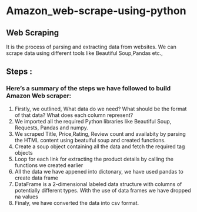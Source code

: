 # Amazon_web-scrape-using-python
## Web Scraping
  It is the process of parsing and extracting data from websites. We can scrape data using different tools like Beautiful Soup,Pandas etc.,
## Steps :
  ### Here’s a summary of the steps we have followed to build Amazon Web scraper:
  1. Firstly, we outlined, What data do we need? What should be the format of that data? What does each column represent?
  2. We imported all the required Python libraries like Beautiful Soup, Requests, Pandas and numpy.
  3. We scraped Title, Price,Rating, Review count and availabity by parsing the HTML content using beatuiful soup and created functions.
  4. Create a soup object containing all the data and fetch the required tag objects
  5. Loop for each link for extracting the product details by calling the functions we created earlier
  6. All the data we have appened into dictonary, we have used pandas to create data frame
  7. DataFrame is a 2-dimensional labeled data structure with columns of potentially different types. With the use of data frames we have dropped na values
  8. Finaly, we have converted the data into csv format.
